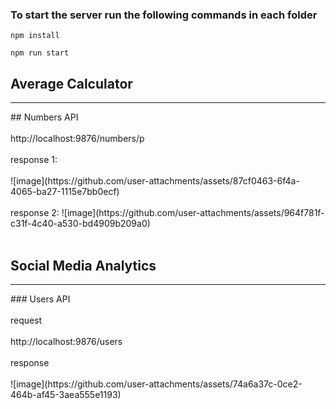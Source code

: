 ### To start the server run the following commands in each folder
```
npm install
```

```
npm run start
```


## Average Calculator
<hr></hr>
## Numbers API
<br></br>
http://localhost:9876/numbers/p
<br></br>
response 1:
<br></br>
![image](https://github.com/user-attachments/assets/87cf0463-6f4a-4065-ba27-1115e7bb0ecf)
<br></br>
response 2:
![image](https://github.com/user-attachments/assets/964f781f-c31f-4c40-a530-bd4909b209a0)
<br></br>

## Social Media Analytics
<hr>
### Users API
<br></br>
request
<br></br>
http://localhost:9876/users
<br></br>
response
<br></br>
![image](https://github.com/user-attachments/assets/74a6a37c-0ce2-464b-af45-3aea555e1193)
